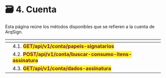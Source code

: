# 🗃️ 4. Cuenta

Esta página reúne los métodos disponibles que se refieren a la cuenta de ArqSign.

<table data-view="cards"><thead><tr><th></th><th></th><th></th></tr></thead><tbody><tr><td></td><td>4.1. <mark style="color:purple;"><strong>GET/api/v1/conta/papeis-signatarios</strong></mark></td><td></td></tr><tr><td></td><td>4.2. <mark style="color:purple;"><strong>POST/api/v1/conta/buscar-consumo-itens-assinatura</strong></mark></td><td></td></tr><tr><td></td><td>4.3. <mark style="color:purple;"><strong>GET/api/v1/conta/dados-assinatura</strong></mark></td><td></td></tr></tbody></table>
